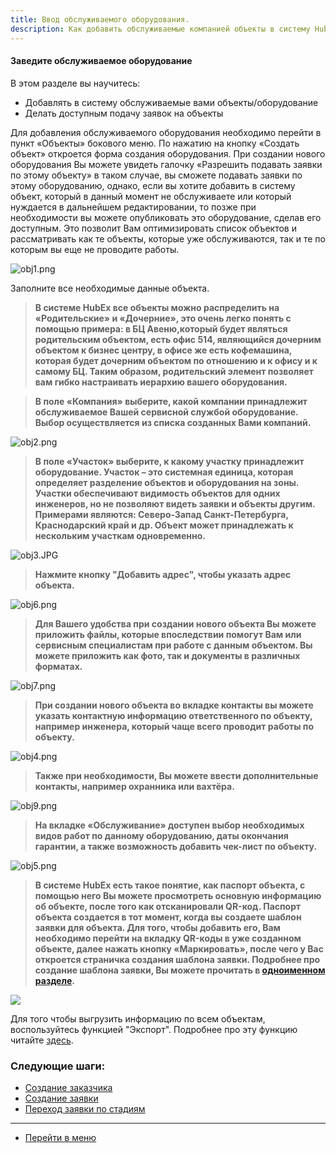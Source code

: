 ```yaml
---
title: Ввод обслуживаемого оборудования.
description: Как добавить обслуживаемые компанией объекты в систему HubEx?
---
```


<!-- Yandex.Metrika counter -->
<script type="text/javascript" >
   (function(m,e,t,r,i,k,a){m[i]=m[i]||function(){(m[i].a=m[i].a||[]).push(arguments)};
   m[i].l=1*new Date();k=e.createElement(t),a=e.getElementsByTagName(t)[0],k.async=1,k.src=r,a.parentNode.insertBefore(k,a)})
   (window, document, "script", "https://mc.yandex.ru/metrika/tag.js", "ym");
   ym('{{ site.yandex_metric }}', "init", {
        id:'{{ site.yandex_metric }}',
        clickmap:true,
        trackLinks:true,
        accurateTrackBounce:true,
        webvisor:true
   });
</script>
<noscript><div><img src="https://mc.yandex.ru/watch/'{{ site.yandex_metric }}'" style="position:absolute; left:-9999px;" alt="" /></div></noscript>
<!-- /Yandex.Metrika counter -->

#### Заведите обслуживаемое оборудование
В этом разделе вы научитесь:
- Добавлять в систему обслуживаемые вами объекты/оборудование
- Делать доступным подачу заявок на объекты

Для добавления обслуживаемого оборудования необходимо перейти в пункт «Объекты» бокового меню. По нажатию на кнопку «Создать объект» откроется форма создания оборудования. При создании нового оборудования Вы можете увидеть галочку «Разрешить подавать заявки по этому объекту» в таком случае,  вы сможете подавать заявки по этому оборудованию, однако, если вы хотите добавить в систему объект, который в данный момент не обслуживаете или который нуждается в дальнейшем редактировании, то позже при необходимости вы можете опубликовать это оборудование, сделав его доступным. Это позволит Вам оптимизировать список объектов и рассматривать как те объекты, которые уже обслуживаются, так и те по которым вы еще не проводите работы.

![obj1.png](/attachments/images/FAQ/USER/CreatingObjects/obj1.png)

Заполните все необходимые данные объекта.

>**В системе HubEx все объекты можно распределить на «Родительские» и «Дочерние», это очень легко понять с помощью примера: в БЦ Авеню,который будет являться родительским объектом, есть офис 514, являющийся дочерним объектом к бизнес центру, в офисе же есть кофемашина, которая будет дочерним объектом по отношению и к офису и к самому БЦ. Таким образом, родительский элемент позволяет вам гибко настраивать иерархию вашего оборудования.**

>**В поле «Компания» выберите, какой компании принадлежит обслуживаемое Вашей сервисной службой оборудование. Выбор осуществляется из списка созданных Вами компаний.**

![obj2.png](/attachments/images/FAQ/USER/CreatingObjects/obj2.png)

>**В поле «Участок» выберите, к какому участку принадлежит оборудование. Участок – это системная единица, которая определяет разделение объектов и оборудования на зоны. Участки обеспечивают видимость объектов для одних инженеров, но не позволяют видеть заявки и объекты другим. Примерами являются: Северо-Запад Санкт-Петербурга, Краснодарский край и др. Объект может принадлежать к нескольким участкам одновременно.**

![obj3.JPG](/attachments/images/FAQ/USER/CreatingObjects/obj3.JPG)

>**Нажмите кнопку "Добавить адрес", чтобы указать адрес объекта.**

![obj6.png](/attachments/images/FAQ/USER/CreatingObjects/obj6.png)

>**Для Вашего удобства при создании нового объекта Вы можете приложить файлы, которые впоследствии помогут Вам или сервисным специалистам при работе с данным объектом. Вы можете приложить как фото, так и документы в различных форматах.**

![obj7.png](/attachments/images/FAQ/USER/CreatingObjects/obj7.png)

>**При создании нового объекта во вкладке контакты вы можете указать контактную информацию ответственного по объекту, например инженера, который чаще всего проводит работы по объекту.**

![obj4.png](/attachments/images/FAQ/USER/CreatingObjects/obj4.png)

>**Также при необходимости, Вы можете ввести дополнительные контакты, например охранника или вахтёра.**

![obj9.png](/attachments/images/FAQ/USER/CreatingObjects/obj9.png)

>**На вкладке «Обслуживание» доступен выбор необходимых видов работ по данному оборудованию, даты окончания гарантии, а также возможность добавить чек-лист по объекту.**

![obj5.png](/attachments/images/FAQ/USER/CreatingObjects/obj5.png)

>**В системе HubEx есть такое понятие, как паспорт объекта, с помощью него Вы можете просмотреть основную информацию об объекте, после того как отсканировали QR-код. Паспорт объекта создается в тот момент, когда вы создаете шаблон заявки для объекта. Для того, чтобы добавить его, Вам необходимо перейти на вкладку QR-коды в уже созданном объекте, далее нажать кнопку «Маркировать», после чего у Вас откроется страничка создания шаблона заявки.
Подробнее про создание шаблона заявки, Вы можете прочитать в [одноименном разделе](https://wiki.hubex.ru/docs/CreatingTickTemplates.html).**

<div>
  <img  style="margin: 0 auto; display: block; max-width: 100%;" src="/attachments/images/FAQ/USER/CreatingObjects/obj8.png" />
</div>


Для того чтобы выгрузить информацию по всем объектам, воспользуйтесь функцией "Экспорт". Подробнее про эту функцию читайте [здесь](https://wiki.hubex.ru/docs/FAQ/RU/user/Export.html).


### Следующие шаги:
- [Создание заказчика](./CreatingCustomer.md)
- [Создание заявки](./CreatingTicket.md)
- [Переход заявки по стадиям](./ChangingStatus.md)




___
- [Перейти в меню](http://wiki.hubex.ru)
